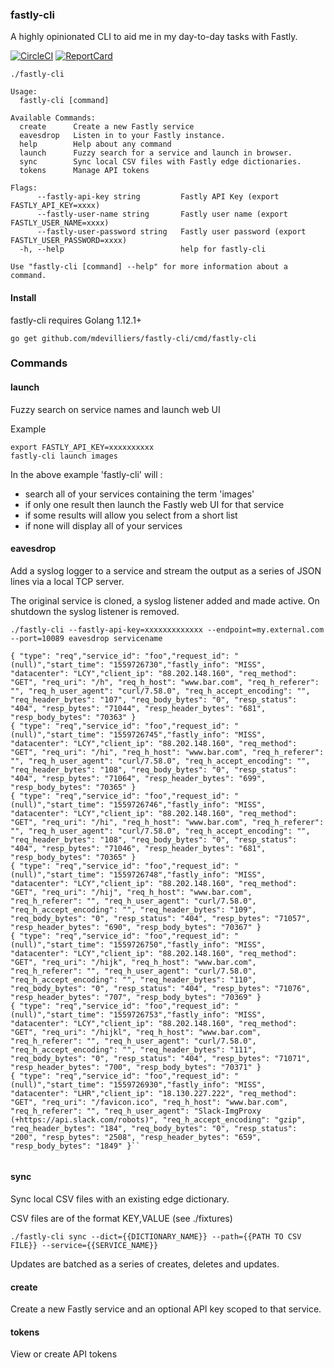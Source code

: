 ### fastly-cli

A highly opinionated CLI to aid me in my day-to-day tasks with Fastly.

[![CircleCI](https://circleci.com/gh/mdevilliers/fastly-cli.svg?style=svg)](https://circleci.com/gh/mdevilliers/fastly-cli)
[![ReportCard](https://goreportcard.com/badge/github.com/mdevilliers/fastly-cli)](https://goreportcard.com/report/github.com/mdevilliers/fastly-cli)

```
./fastly-cli

Usage:
  fastly-cli [command]

Available Commands:
  create      Create a new Fastly service
  eavesdrop   Listen in to your Fastly instance.
  help        Help about any command
  launch      Fuzzy search for a service and launch in browser.
  sync        Sync local CSV files with Fastly edge dictionaries.
  tokens      Manage API tokens

Flags:
      --fastly-api-key string         Fastly API Key (export FASTLY_API_KEY=xxxx)
      --fastly-user-name string       Fastly user name (export FASTLY_USER_NAME=xxxx)
      --fastly-user-password string   Fastly user password (export FASTLY_USER_PASSWORD=xxxx)
  -h, --help                          help for fastly-cli

Use "fastly-cli [command] --help" for more information about a command.
```

#### Install

fastly-cli requires Golang 1.12.1+
```
go get github.com/mdevilliers/fastly-cli/cmd/fastly-cli
```

### Commands

#### launch

Fuzzy search on service names and launch web UI

Example

```
export FASTLY_API_KEY=xxxxxxxxxx
fastly-cli launch images 
```

In the above example 'fastly-cli' will :
- search all of your services containing the term 'images'
- if only one result then launch the Fastly web UI for that service
- if some results will allow you select from a short list
- if none will display all of your services

#### eavesdrop

Add a syslog logger to a service and stream the output as a series of JSON lines via a local TCP server.

The original service is cloned, a syslog listener added and made active. On shutdown the syslog listener is removed.

``````
./fastly-cli --fastly-api-key=xxxxxxxxxxxxx --endpoint=my.external.com --port=10089 eavesdrop servicename

{ "type": "req","service_id": "foo","request_id": "(null)","start_time": "1559726730","fastly_info": "MISS", "datacenter": "LCY","client_ip": "88.202.148.160", "req_method": "GET", "req_uri": "/h", "req_h_host": "www.bar.com", "req_h_referer": "", "req_h_user_agent": "curl/7.58.0", "req_h_accept_encoding": "", "req_header_bytes": "107", "req_body_bytes": "0", "resp_status": "404", "resp_bytes": "71044", "resp_header_bytes": "681", "resp_body_bytes": "70363" }
{ "type": "req","service_id": "foo","request_id": "(null)","start_time": "1559726745","fastly_info": "MISS", "datacenter": "LCY","client_ip": "88.202.148.160", "req_method": "GET", "req_uri": "/hi", "req_h_host": "www.bar.com", "req_h_referer": "", "req_h_user_agent": "curl/7.58.0", "req_h_accept_encoding": "", "req_header_bytes": "108", "req_body_bytes": "0", "resp_status": "404", "resp_bytes": "71064", "resp_header_bytes": "699", "resp_body_bytes": "70365" }
{ "type": "req","service_id": "foo","request_id": "(null)","start_time": "1559726746","fastly_info": "MISS", "datacenter": "LCY","client_ip": "88.202.148.160", "req_method": "GET", "req_uri": "/hi", "req_h_host": "www.bar.com", "req_h_referer": "", "req_h_user_agent": "curl/7.58.0", "req_h_accept_encoding": "", "req_header_bytes": "108", "req_body_bytes": "0", "resp_status": "404", "resp_bytes": "71046", "resp_header_bytes": "681", "resp_body_bytes": "70365" }
{ "type": "req","service_id": "foo","request_id": "(null)","start_time": "1559726748","fastly_info": "MISS", "datacenter": "LCY","client_ip": "88.202.148.160", "req_method": "GET", "req_uri": "/hij", "req_h_host": "www.bar.com", "req_h_referer": "", "req_h_user_agent": "curl/7.58.0", "req_h_accept_encoding": "", "req_header_bytes": "109", "req_body_bytes": "0", "resp_status": "404", "resp_bytes": "71057", "resp_header_bytes": "690", "resp_body_bytes": "70367" }
{ "type": "req","service_id": "foo","request_id": "(null)","start_time": "1559726750","fastly_info": "MISS", "datacenter": "LCY","client_ip": "88.202.148.160", "req_method": "GET", "req_uri": "/hijk", "req_h_host": "www.bar.com", "req_h_referer": "", "req_h_user_agent": "curl/7.58.0", "req_h_accept_encoding": "", "req_header_bytes": "110", "req_body_bytes": "0", "resp_status": "404", "resp_bytes": "71076", "resp_header_bytes": "707", "resp_body_bytes": "70369" }
{ "type": "req","service_id": "foo","request_id": "(null)","start_time": "1559726753","fastly_info": "MISS", "datacenter": "LCY","client_ip": "88.202.148.160", "req_method": "GET", "req_uri": "/hijkl", "req_h_host": "www.bar.com", "req_h_referer": "", "req_h_user_agent": "curl/7.58.0", "req_h_accept_encoding": "", "req_header_bytes": "111", "req_body_bytes": "0", "resp_status": "404", "resp_bytes": "71071", "resp_header_bytes": "700", "resp_body_bytes": "70371" }
{ "type": "req","service_id": "foo","request_id": "(null)","start_time": "1559726930","fastly_info": "MISS", "datacenter": "LHR","client_ip": "18.130.227.222", "req_method": "GET", "req_uri": "/favicon.ico", "req_h_host": "www.bar.com", "req_h_referer": "", "req_h_user_agent": "Slack-ImgProxy (+https://api.slack.com/robots)", "req_h_accept_encoding": "gzip", "req_header_bytes": "184", "req_body_bytes": "0", "resp_status": "200", "resp_bytes": "2508", "resp_header_bytes": "659", "resp_body_bytes": "1849" }``


``````
#### sync

Sync local CSV files with an existing edge dictionary.

CSV files are of the format KEY,VALUE (see ./fixtures)
```
./fastly-cli sync --dict={{DICTIONARY_NAME}} --path={{PATH TO CSV FILE}} --service={{SERVICE_NAME}}
```
Updates are batched as a series of creates, deletes and updates.

#### create

Create a new Fastly service and an optional API key scoped to that service.

#### tokens

View or create API tokens

